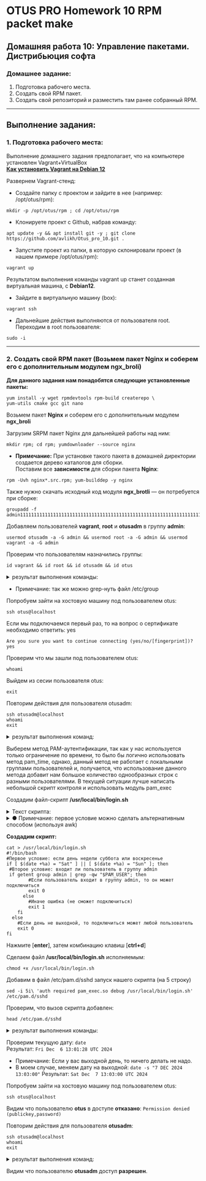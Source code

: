 # OTUS PRO Homework 10 RPM packet make

## Домашняя работа 10: Управление пакетами. Дистрибьюция софта

### Домашнее задание:
1. Подготовка рабочего места.   
2. Создать свой RPM пакет.   
3. Создать свой репозиторий и разместить там ранее собранный RPM.
---
## Выполнение задания:
### 1. Подготовка рабочего места:
Выполнение домашнего задания предполагает, что на компьютере установлен Vagrant+VirtualBox   
**[Как установить Vagrant на Debian 12](https://github.com/avlikh/Install_Vagrant_Debian12/blob/main/README.md)**   

Развернем Vagrant-стенд:
  - Создайте папку с проектом и зайдите в нее (например: /opt/otus/rpm):
```
mkdir -p /opt/otus/rpm ; cd /opt/otus/rpm
```
  - Клонируете проект с Github, набрав команду:
```
apt update -y && apt install git -y ; git clone https://github.com/avlikh/Otus_pro_10.git .
```
  - Запустите проект из папки, в которую склонировали проект (в нашем примере /opt/otus/rpm):
```
vagrant up
```
Результатом выполнения команды vagrant up станет созданная виртуальная машина, с **Debian12**.   
  - Зайдите в виртуальную машину (box):
```
vagrant ssh
```
  - Дальнейшие действия выполняются от пользователя root. Переходим в root пользователя:
```
sudo -i
```
---
### 2. Создать свой RPM пакет (Возьмем пакет Nginx и соберем его с дополнительным модулем ngx_broli)

**Для данного задания нам понадобятся следующие установленные пакеты:**   
```
yum install -y wget rpmdevtools rpm-build createrepo \
yum-utils cmake gcc git nano
```
Возьмем пакет **Nginx** и соберем его с дополнительным модулем **ngx_broli**   
    
Загрузим SRPM пакет Nginx для дальнейшей работы над ним:
```
mkdir rpm; cd rpm; yumdownloader --source nginx
```
   - **Примечание:** При установке такого пакета в домашней директории создается дерево каталогов для сборки.   
Поставим все **зависимости** для сборки пакета **Nginx**:  
```
rpm -Uvh nginx*.src.rpm; yum-builddep -y nginx
```
Также нужно скачать исходный код модуля **ngx_brotli** — он потребуется при сборке:   
      
```
groupadd -f admin1111111111111111111111111111111111111111111111111111111111111111111111111111111111111
```  

Добавляем пользователей **vagrant**, **root** и **otusadm** в группу **admin**:
```
usermod otusadm -a -G admin && usermod root -a -G admin && usermod vagrant -a -G admin
```  

Проверим что пользователям назначились группы:
```
id vagrant && id root && id otusadm && id otus
```

<details>
<summary> результат выполнения команды: </summary>

```
uid=1000(vagrant) gid=1000(vagrant) groups=1000(vagrant),1003(admin)
uid=0(root) gid=0(root) groups=0(root),1003(admin)
uid=1001(otusadm) gid=1001(otusadm) groups=1001(otusadm),1003(admin)
uid=1002(otus) gid=1002(otus) groups=1002(otus)
```
</details>
   
   - Примечание: так же можно grep-нуть файл /etc/group   
      
Попробуем зайти на хостовую машину под пользователем otus:
```
ssh otus@localhost
```

Если мы подключаемся первый раз, то на вопрос о сертификате необходимо ответить: yes
```
Are you sure you want to continue connecting (yes/no/[fingerprint])? yes
```

Проверим что мы зашли под пользователем otus:
```
whoami
```

Выйдем из сесии пользователя otus:
```
exit
```

Повторим действия для пользователя otusadm:
```
ssh otusadm@localhost   
whoami
exit
```

<details>
<summary> результат выполнения команд: </summary>

```
root@pam:~# ssh otus@localhost
The authenticity of host 'localhost (::1)' can't be established.
ED25519 key fingerprint is SHA256:ncgV5CcHot4QFN/6rwIVymPudAdhNbFGrlb8lkUjW9Y.
This host key is known by the following other names/addresses:
    ~/.ssh/known_hosts:1: [hashed name]
Are you sure you want to continue connecting (yes/no/[fingerprint])? yes
Warning: Permanently added 'localhost' (ED25519) to the list of known hosts.
otus@localhost's password:
Linux pam 6.1.0-25-amd64 #1 SMP PREEMPT_DYNAMIC Debian 6.1.106-3 (2024-08-26) x86_64

The programs included with the Debian GNU/Linux system are free software;
the exact distribution terms for each program are described in the
individual files in /usr/share/doc/*/copyright.

Debian GNU/Linux comes with ABSOLUTELY NO WARRANTY, to the extent
permitted by applicable law.
Last login: Wed Dec  4 13:12:01 2024 from 192.168.57.10
Could not chdir to home directory /home/otus: No such file or directory
$ whoami
otus
$ exit
Connection to localhost closed.
root@pam:~# ssh otusadm@localhost
otusadm@localhost's password:
Linux pam 6.1.0-25-amd64 #1 SMP PREEMPT_DYNAMIC Debian 6.1.106-3 (2024-08-26) x86_64

The programs included with the Debian GNU/Linux system are free software;
the exact distribution terms for each program are described in the
individual files in /usr/share/doc/*/copyright.

Debian GNU/Linux comes with ABSOLUTELY NO WARRANTY, to the extent
permitted by applicable law.
Could not chdir to home directory /home/otusadm: No such file or directory
$ whoami
otusadm
$ exit
Connection to localhost closed.
root@pam:~#
```
</details>
   
Выберем метод PAM-аутентификации, так как у нас используется только ограничение по времени, то было бы логично использовать метод pam_time, однако, данный метод не работает с локальными группами пользователей и, получается, что использование данного метода добавит нам большое количество однообразных строк с разными пользователями. В текущей ситуации лучше написать небольшой скрипт контроля и использовать модуль pam_exec   
   
Создадим файл-скрипт **/usr/local/bin/login.sh**     
   
<details>
<summary>Текст скрипта:</summary>

```
#!/bin/bash
#Первое условие: если день недели суббота или воскресенье
if [ $(date +%a) = "Sat" ] || [ $(date +%a) = "Sun" ]; then
 #Второе условие: входит ли пользователь в группу admin
 if getent group admin | grep -qw "$PAM_USER"; then
        #Если пользователь входит в группу admin, то он может подключиться
        exit 0
      else
        #Иначе ошибка (не сможет подключиться)
        exit 1
    fi
  else
    #Если день не выходной, то подключиться может любой пользователь
    exit 0
fi 
```
</details>

         
<details>
<summary> ●	 Примечание: первое условие можно сделать альтернативным способом (используя awk) </summary>

`if [ $(date | awk '{print $1}') = "Sat" ] || [ $(date | awk '{print $1}') = "Sun" ]; then`
</details>

   **Создадим скрипт:**
  
```
cat > /usr/local/bin/login.sh
#!/bin/bash
#Первое условие: если день недели суббота или воскресенье
if [ $(date +%a) = "Sat" ] || [ $(date +%a) = "Sun" ]; then
 #Второе условие: входит ли пользователь в группу admin
 if getent group admin | grep -qw "$PAM_USER"; then
        #Если пользователь входит в группу admin, то он может подключиться
        exit 0
      else
        #Иначе ошибка (не сможет подключиться)
        exit 1
    fi
  else
    #Если день не выходной, то подключиться может любой пользователь
    exit 0
fi
```
Нажмите [**enter**], затем комбинацию клавиш [**ctrl+d**]    
    
Сделаем файл **/usr/local/bin/login.sh** исполняемым:

```
chmod +x /usr/local/bin/login.sh
```
    
Добавим в файл /etc/pam.d/sshd запуск нашего скрипта (на 5 строку)

```
sed -i 5i\ 'auth required pam_exec.so debug /usr/local/bin/login.sh' /etc/pam.d/sshd
```

Проверим, что вызов скрипта добавлен:

```
head /etc/pam.d/sshd 
```
<details>
<summary> результат выполнения команды: </summary>

```
# PAM configuration for the Secure Shell service

# Standard Un*x authentication.
@include common-auth
auth required pam_exec.so debug /usr/local/bin/login.sh

# Disallow non-root logins when /etc/nologin exists.
account    required     pam_nologin.so

# Uncomment and edit /etc/security/access.conf if you need to set complex
```
</details>

Проверим текущую дату:
`date`   
Результат: `Fri Dec  6 13:01:28 UTC 2024`   
   - Примечание: Если у вас выходной день, то ничего делать не надо.
   - В моем случае, меняем дату на выходной: `date -s "7 DEC 2024 13:03:00"` Результат: `Sat Dec  7 13:03:00 UTC 2024`
    
Попробуем зайти на хостовую машину под пользователем otus:
```
ssh otus@localhost
```
Видим что пользователю **otus** в доступе **отказано**: `Permission denied (publickey,password)`

Повторим действия для пользователя **otusadm**:
```
ssh otusadm@localhost   
whoami
exit
```

<details>
<summary> результат выполнения команд: </summary>

```
root@pam:~# ssh otusadm@localhost
otusadm@localhost's password:
Linux pam 6.1.0-25-amd64 #1 SMP PREEMPT_DYNAMIC Debian 6.1.106-3 (2024-08-26) x86_64

The programs included with the Debian GNU/Linux system are free software;
the exact distribution terms for each program are described in the
individual files in /usr/share/doc/*/copyright.

Debian GNU/Linux comes with ABSOLUTELY NO WARRANTY, to the extent
permitted by applicable law.
Last login: Sat Dec  7 13:08:15 2024 from ::1
Could not chdir to home directory /home/otusadm: No such file or directory
$ whoami
otusadm
$ exit
Connection to localhost closed.
```
</details>

Видим что пользователю **otusadm** доступ **разрешен**.   
